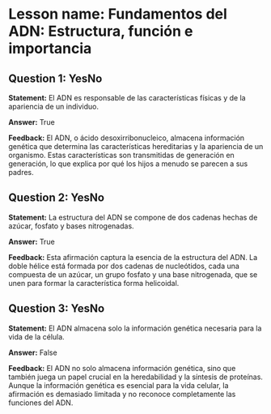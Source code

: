 # Lesson name: Fundamentos del ADN: Estructura, función e importancia

## Question 1: YesNo

**Statement:** El ADN es responsable de las características físicas y de la apariencia de un individuo.

**Answer:** True

**Feedback:**
El ADN, o ácido desoxirribonucleico, almacena información genética que determina las características hereditarias y la apariencia de un organismo. Estas características son transmitidas de generación en generación, lo que explica por qué los hijos a menudo se parecen a sus padres.


## Question 2: YesNo

**Statement:** La estructura del ADN se compone de dos cadenas hechas de azúcar, fosfato y bases nitrogenadas.

**Answer:** True

**Feedback:**
Esta afirmación captura la esencia de la estructura del ADN. La doble hélice está formada por dos cadenas de nucleótidos, cada una compuesta de un azúcar, un grupo fosfato y una base nitrogenada, que se unen para formar la característica forma helicoidal.


## Question 3: YesNo

**Statement:** El ADN almacena solo la información genética necesaria para la vida de la célula.

**Answer:** False

**Feedback:**
El ADN no solo almacena información genética, sino que también juega un papel crucial en la heredabilidad y la síntesis de proteínas. Aunque la información genética es esencial para la vida celular, la afirmación es demasiado limitada y no reconoce completamente las funciones del ADN.

